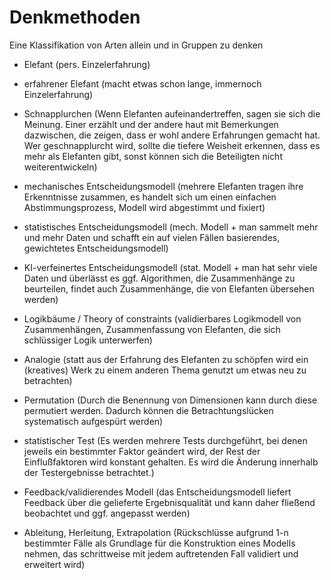 # Denkmethoden
Eine Klassifikation von Arten allein und in Gruppen zu denken

  - Elefant (pers. Einzelerfahrung)
  - erfahrener Elefant (macht etwas schon lange, immernoch Einzelerfahrung)

  - Schnapplurchen (Wenn Elefanten aufeinandertreffen, sagen sie sich die Meinung. Einer erzählt und der andere haut mit Bemerkungen dazwischen, die zeigen, dass er wohl andere Erfahrungen gemacht hat. Wer geschnapplurcht wird, sollte die tiefere Weisheit erkennen, dass es mehr als Elefanten gibt, sonst können sich die Beteiligten nicht weiterentwickeln)

  - mechanisches Entscheidungsmodell (mehrere Elefanten tragen ihre Erkenntnisse zusammen, es handelt sich um einen einfachen Abstimmungsprozess, Modell wird abgestimmt und fixiert)
  - statistisches Entscheidungsmodell (mech. Modell + man sammelt mehr und mehr Daten und schafft ein auf vielen Fällen basierendes, gewichtetes Entscheidungsmodell)
  - KI-verfeinertes Entscheidungsmodell (stat. Modell + man hat sehr viele Daten und überlässt es ggf. Algorithmen, die Zusammenhänge zu beurteilen, findet auch Zusammenhänge, die von Elefanten übersehen werden)

  - Logikbäume / Theory of constraints (validierbares Logikmodell von Zusammenhängen, Zusammenfassung von Elefanten, die sich schlüssiger Logik unterwerfen)
  - Analogie (statt aus der Erfahrung des Elefanten zu schöpfen wird ein (kreatives) Werk zu einem anderen Thema genutzt um etwas neu zu betrachten)
  - Permutation (Durch die Benennung von Dimensionen kann durch diese permutiert werden. Dadurch können die Betrachtungslücken systematisch aufgespürt werden)
 
  - statistischer Test (Es werden mehrere Tests durchgeführt, bei denen jeweils ein bestimmter Faktor geändert wird, der Rest der Einflußfaktoren wird konstant gehalten. Es wird die Änderung innerhalb der Testergebnisse betrachtet.)

  - Feedback/validierendes Modell (das Entscheidungsmodell liefert Feedback über die gelieferte Ergebnisqualität und kann daher fließend beobachtet und ggf. angepasst werden)
  - Ableitung, Herleitung, Extrapolation (Rückschlüsse aufgrund 1-n bestimmter Fälle als Grundlage für die Konstruktion eines Modells nehmen, das schrittweise mit jedem auftretenden Fall validiert und erweitert wird)
